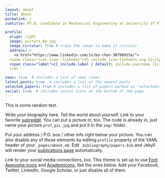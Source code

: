 ```yaml
---
layout: about
title: about
permalink: /
subtitle: Ph.D. candidate in Mechanical Engineering at University of Florida.

profile:
  align: right
  image: picture_Bo.jpg
  image_circular: True # crops the image to make it circular
  address: >
    <a href="https://www.linkedin.com/in/bo-chen-30790915a/">
  <span class="icon icon--linkedin">{% include icon-linkedin.svg %}</span>
  <span class="label">{{ include.label | default: include.username }}</span>
  </a>

news: true  # includes a list of news items
latest_posts: true  # includes a list of the newest posts
selected_papers: true # includes a list of papers marked as "selected={true}"
social: true  # includes social icons at the bottom of the page
---
```


This is some random test.

Write your biography here. Tell the world about yourself. Link to your favorite [subreddit](http://reddit.com). You can put a picture in, too. The code is already in, just name your picture `prof_pic.jpg` and put it in the `img/` folder.

Put your address / P.O. box / other info right below your picture. You can also disable any of these elements by editing `profile` property of the YAML header of your `_pages/about.md`. Edit `_bibliography/papers.bib` and Jekyll will render your [publications page](/al-folio/publications/) automatically.

Link to your social media connections, too. This theme is set up to use [Font Awesome icons](http://fortawesome.github.io/Font-Awesome/) and [Academicons](https://jpswalsh.github.io/academicons/), like the ones below. Add your Facebook, Twitter, LinkedIn, Google Scholar, or just disable all of them.
